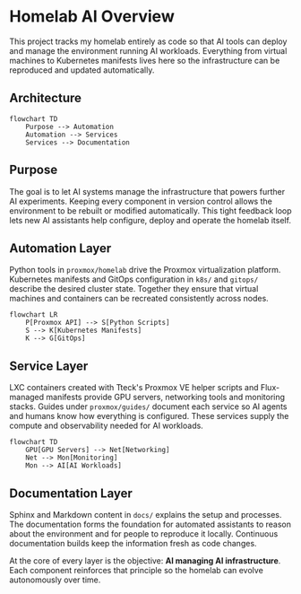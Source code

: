 # Homelab AI Overview

This project tracks my homelab entirely as code so that AI tools can deploy and manage the environment running AI workloads. Everything from virtual machines to Kubernetes manifests lives here so the infrastructure can be reproduced and updated automatically.

## Architecture

```{mermaid}
flowchart TD
    Purpose --> Automation
    Automation --> Services
    Services --> Documentation
```

## Purpose

The goal is to let AI systems manage the infrastructure that powers further AI experiments. Keeping every component in version control allows the environment to be rebuilt or modified automatically. This tight feedback loop lets new AI assistants help configure, deploy and operate the homelab itself.

## Automation Layer

Python tools in `proxmox/homelab` drive the Proxmox virtualization platform. Kubernetes manifests and GitOps configuration in `k8s/` and `gitops/` describe the desired cluster state. Together they ensure that virtual machines and containers can be recreated consistently across nodes.

```{mermaid}
flowchart LR
    P[Proxmox API] --> S[Python Scripts]
    S --> K[Kubernetes Manifests]
    K --> G[GitOps]
```

## Service Layer

LXC containers created with Tteck's Proxmox VE helper scripts and Flux-managed manifests provide GPU servers, networking tools and monitoring stacks. Guides under `proxmox/guides/` document each service so AI agents and humans know how everything is configured. These services supply the compute and observability needed for AI workloads.

```{mermaid}
flowchart TD
    GPU[GPU Servers] --> Net[Networking]
    Net --> Mon[Monitoring]
    Mon --> AI[AI Workloads]
```

## Documentation Layer

Sphinx and Markdown content in `docs/` explains the setup and processes. The documentation forms the foundation for automated assistants to reason about the environment and for people to reproduce it locally. Continuous documentation builds keep the information fresh as code changes.

At the core of every layer is the objective: **AI managing AI infrastructure**. Each component reinforces that principle so the homelab can evolve autonomously over time.
